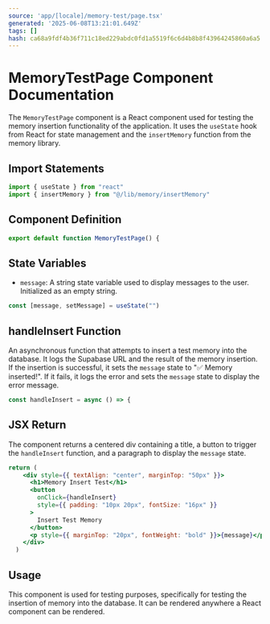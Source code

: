 ```yaml
---
source: 'app/[locale]/memory-test/page.tsx'
generated: '2025-06-08T13:21:01.649Z'
tags: []
hash: ca68a9fdf4b36f711c18ed229abdc0fd1a5519f6c6d4b8b8f43964245860a6a5
---
```

# MemoryTestPage Component Documentation

The `MemoryTestPage` component is a React component used for testing the memory insertion functionality of the application. It uses the `useState` hook from React for state management and the `insertMemory` function from the memory library.

## Import Statements

```jsx
import { useState } from "react"
import { insertMemory } from "@/lib/memory/insertMemory"
```

## Component Definition

```jsx
export default function MemoryTestPage() {
```

## State Variables

- `message`: A string state variable used to display messages to the user. Initialized as an empty string.

```jsx
const [message, setMessage] = useState("")
```

## handleInsert Function

An asynchronous function that attempts to insert a test memory into the database. It logs the Supabase URL and the result of the memory insertion. If the insertion is successful, it sets the `message` state to "✅ Memory inserted!". If it fails, it logs the error and sets the `message` state to display the error message.

```jsx
const handleInsert = async () => {
```

## JSX Return

The component returns a centered div containing a title, a button to trigger the `handleInsert` function, and a paragraph to display the `message` state.

```jsx
return (
    <div style={{ textAlign: "center", marginTop: "50px" }}>
      <h1>Memory Insert Test</h1>
      <button
        onClick={handleInsert}
        style={{ padding: "10px 20px", fontSize: "16px" }}
      >
        Insert Test Memory
      </button>
      <p style={{ marginTop: "20px", fontWeight: "bold" }}>{message}</p>
    </div>
  )
```

## Usage

This component is used for testing purposes, specifically for testing the insertion of memory into the database. It can be rendered anywhere a React component can be rendered.
